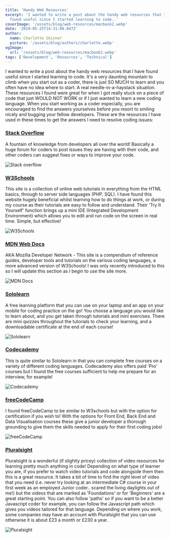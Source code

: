 ```yaml
---
title: 'Handy Web Resources'
excerpt: 'I wanted to write a post about the handy web resources that I have
  found useful since I started learning to code..'
coverImage: '/assets/blog/web-resources/macbook2.webp'
date: '2019-05-25T14:31:08.047Z'
author:
  name: Charlotte Skinner
  picture: '/assets/blog/authors/charlotte.webp'
ogImage:
  url: '/assets/blog/web-resources/macbook2.webp'
tags: ['Development', 'Resources', 'Technical']
---
```


I wanted to write a post about the handy web resources that I have found useful since I started learning to code. It's a very daunting mountain to climb when you start out as a coder, there is just SO MUCH to learn and you often have no idea where to start. A real needle-in-a-haystack situation. These resources I found were great for when I got really stuck on a piece of code that just WOULD NOT WORK or if I just wanted to learn a new coding language. When you start working as a coder especially, you are encouraged to find the answers yourselves before you resort to smiling nicely and bugging your fellow developers. These are the resources I have used in these times to get the answers I need to resolve coding issues:

### [Stack Overflow](https://stackoverflow.com/)

A fountain of knowledge from developers all over the world! Basically a huge forum for coders to post issues they are having with their code, and other coders can suggest fixes or ways to improve your code.

![Stack overflow](/assets/blog/web-resources/stackoverflow.webp)

### [W3Schools](https://www.w3schools.com/)

This site is a collection of online web tutorials in everything from the HTML basics, through to server side languages (PHP, SQL). I have found this website hugely beneficial whilst learning how to do things at work, or during my course as their tutorials are easy to follow and understand. Their 'Try It Yourself' function brings up a mini IDE (Integrated Development Environment) which allows you to edit and run code on the screen in real time. Simple, but effective!

![W3Schools](/assets/blog/web-resources/w3schools.webp)

### [MDN Web Docs](https://developer.mozilla.org/en-US/)

AKA Mozilla Developer Network - This site is a compendium of reference guides, developer tools and tutorials on the various coding languages, a more advanced version of W3Schools! I was only recently introduced to this so I will update this section as I begin to use the site more.

![MDN Docs](/assets/blog/web-resources/mdn.webp)


### [Sololearn](https://www.sololearn.com/)

A free learning platform that you can use on your laptop and an app on your mobile for coding practice on the go! You choose a language you would like to learn about, and you get taken through tutorials and mini exercises. There are mini quizzes throughout the tutorials to check your learning, and a downloadable certificate at the end of each course!

![Sololearn](/assets/blog/web-resources/sololearn.webp)


### [Codecademy](https://www.codecademy.com/)

This is quite similar to Sololearn in that you can complete free courses on a variety of different coding languages. Codecademy also offers paid 'Pro' courses but I found the free courses sufficient to help me prepare for an interview, for example!

![Codecademy](/assets/blog/web-resources/codecademy.webp)

### [freeCodeCamp](https://www.freecodecamp.org/map)

I found freeCodeCamp to be similar to W3schools but with the option for certification if you wish to! With the options for Front End, Back End and Data Visualisation courses these give a junior developer a thorough grounding to give them the skills needed to apply for their first coding jobs!

![freeCodeCamp](/assets/blog/web-resources/frecodecamp.webp)


### [Pluralsight](https://www.pluralsight.com/)

Pluralsight is a wonderful (if slightly pricey) collection of video resources for learning pretty much anything in code! Depending on what type of learner you are, if you prefer to watch video tutorials and code alongside them then this is a great resource. It takes a bit of time to find the right level of video that you need (i.e. never try looking at an intermediate C# course in your first week as an employed Junior coder.. scared the living daylights out of me!) but the videos that are marked as 'Foundations' or for 'Beginners' are a great starting point. You can also follow 'paths' so if you want to be a better Javascript coder for example, you can follow the Javascript path which gives you videos tailored for that language. Depending on where you work, some companies may have an account with Pluralsight that you can use otherwise it is about £23 a month or £230 a year.

![Pluralsight](/assets/blog/web-resources/pluralsight.webp)
